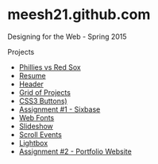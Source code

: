 # meesh21.github.com

Designing for the Web - Spring 2015

Projects
* [Phillies vs Red Sox](http://meesh21.github.com/Phillies "Phillies vs. Red Sox")
* [Resume](http://meesh21.github.com/Resume "Resume")
* [Header](http://meesh21.github.com/header "Header")
* [Grid of Projects](http://meesh21.github.com/grid "Grid of Projects")
* [CSS3 Buttons)](http://meesh21.github.com/CSS3 "CSS3 Buttons")
* [Assignment #1 - Sixbase](http://meesh21.github.com/assignment1 "Assignment 1 - Sixbase")
* [Web Fonts](http://meesh21.github.com/webfonts "Web Fonts")
* [Slideshow](http://meesh21.github.com/slideshow "Slideshow")
* [Scroll Events](http://meesh21.github.com/scrollit "Scroll Events")
* [Lightbox](http://meesh21.github.com/lightbox "Lightbox")
* [Assignment #2 - Portfolio Website](http://meesh21.github.com/assignment2 "Assignment 2 - Portfolio Website")

